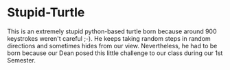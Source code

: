 # Stupid-Turtle
This is an extremely stupid python-based turtle born because around 900 keystrokes weren't careful ;-). He keeps taking random steps in random directions and sometimes hides from our view. Nevertheless, he had to be born because our Dean posed this little challenge to our class during our 1st Semester.
